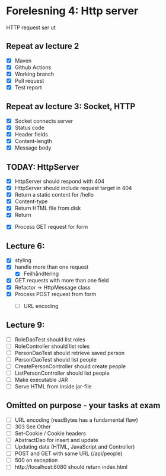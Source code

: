 # Forelesning 4: Http server

HTTP request ser ut


## Repeat av lecture 2

* [x] Maven
* [x] Github Actions
* [x] Working branch
* [x] Pull request
* [x] Test report

## Repeat av lecture 3: Socket, HTTP

* [x] Socket connects server
* [x] Status code
* [x] Header fields
* [x] Content-length
* [x] Message body
 
## TODAY: HttpServer

* [x] HttpServer should respond with 404
* [x] HttpServer should include request target in 404
* [x] Return a static content for /hello
* [x] Content-type
* [x] Return HTML file from disk
* [x] Return <form>
* [x] Process GET request for form

## Lecture 6:

* [x] styling
* [x] handle more than one request
  * [x] Feilhåndtering
* [x] GET requests with more than one field
* [x] Refactor -> HttpMessage class
* [x] Process POST request from form
  * [ ] URL encoding


## Lecture 9:

* [ ] RoleDaoTest should list roles
* [ ] RoleController should list roles
* [ ] PersonDaoTest should retrieve saved person
* [ ] PersonDaoTest should list people
* [ ] CreatePersonController should create people
* [ ] ListPersonController should list people
* [ ] Make executable JAR
* [ ] Serve HTML from inside jar-file

## Omitted on purpose - your tasks at exam

* [ ] URL encoding (readBytes has a fundamental flaw)
* [ ] 303 See Other
* [ ] Set-Cookie / Cookie headers
* [ ] AbstractDao for insert and update
* [ ] Updating data (HTML, JavaScript and Controller)
* [ ] POST and GET with same URL (/api/people)
* [ ] 500 on exception
* [ ] http://localhost:8080 should return index.html